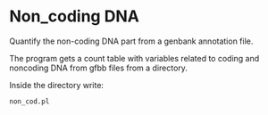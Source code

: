 # Non_coding DNA

Quantify the non-coding DNA part from a genbank annotation file.

The program gets a count table with variables related to coding and noncoding DNA from gfbb files from a directory.  

Inside the directory write: 

    non_cod.pl
		

